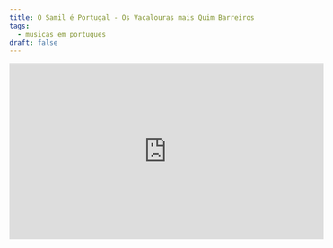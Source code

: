 ```yaml
---
title: O Samil é Portugal - Os Vacalouras mais Quim Barreiros
tags:
  - musicas_em_portugues
draft: false
---
```

<iframe width="560" height="315" src="https://www.youtube.com/embed/zLWZZgWmeVk" title="YouTube video player" frameborder="0" allow="accelerometer; autoplay; clipboard-write; encrypted-media; gyroscope; picture-in-picture" allowfullscreen></iframe>